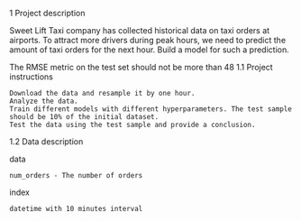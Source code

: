 1  Project description

Sweet Lift Taxi company has collected historical data on taxi orders at airports. To attract more drivers during peak hours, we need to predict the amount of taxi orders for the next hour. Build a model for such a prediction.

The RMSE metric on the test set should not be more than 48
1.1  Project instructions

    Download the data and resample it by one hour.
    Analyze the data.
    Train different models with different hyperparameters. The test sample should be 10% of the initial dataset.
    Test the data using the test sample and provide a conclusion.

1.2  Data description

data

    num_orders - The number of orders

index

    datetime with 10 minutes interval

